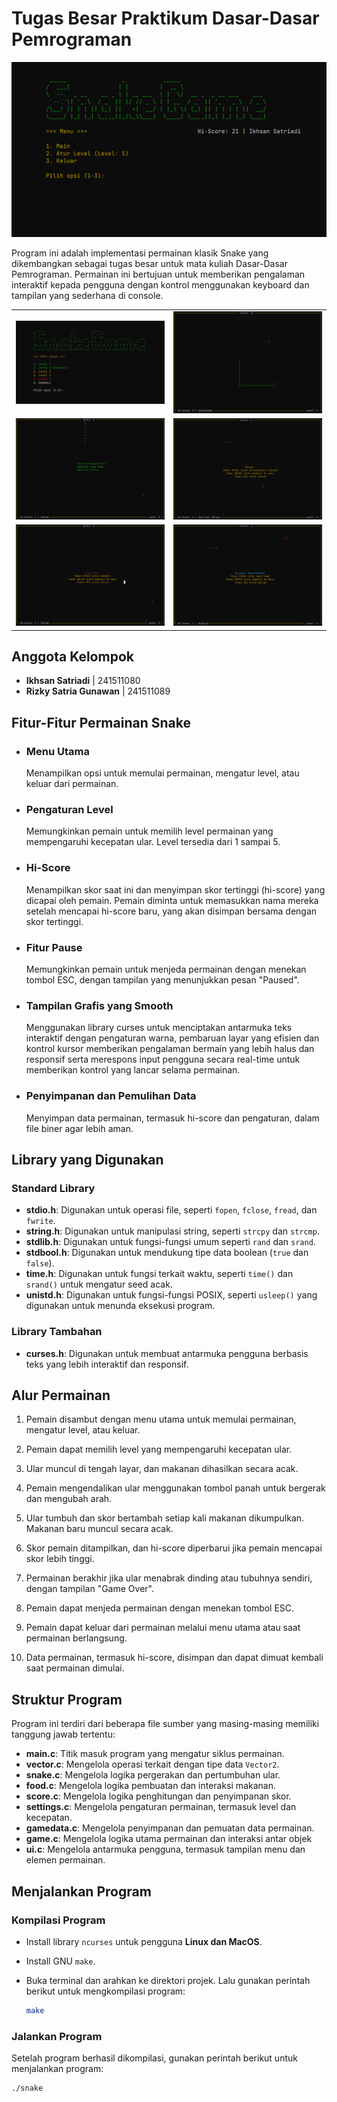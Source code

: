 # Tugas Besar Praktikum Dasar-Dasar Pemrograman

![main_menu](./images/main_menu.png)

Program ini adalah implementasi permainan klasik Snake yang dikembangkan sebagai tugas besar untuk mata kuliah Dasar-Dasar Pemrograman. Permainan ini bertujuan untuk memberikan pengalaman interaktif kepada pengguna dengan kontrol menggunakan keyboard dan tampilan yang sederhana di console.

| | |
| --- | --- |
| ![level_menu](./images/level_menu.png) | ![in_game](./images/in_game.png) |
| ![new_hi_score](./images/new_hi_score.png) | ![pause](./images/pause.png) |
| ![game_over](./images/game_over.png) | ![win](./images/win.png) |

## Anggota Kelompok

- **Ikhsan Satriadi** | 241511080
- **Rizky Satria Gunawan** | 241511089

## Fitur-Fitur Permainan Snake

- ### Menu Utama

  Menampilkan opsi untuk memulai permainan, mengatur level, atau keluar dari permainan.

- ### Pengaturan Level

  Memungkinkan pemain untuk memilih level permainan yang mempengaruhi kecepatan ular. Level tersedia dari 1 sampai 5.

- ### Hi-Score

  Menampilkan skor saat ini dan menyimpan skor tertinggi (hi-score) yang dicapai oleh pemain. Pemain diminta untuk memasukkan nama mereka setelah mencapai hi-score baru, yang akan disimpan bersama dengan skor tertinggi.

- ### Fitur Pause

  Memungkinkan pemain untuk menjeda permainan dengan menekan tombol ESC, dengan tampilan yang menunjukkan pesan "Paused".

- ### Tampilan Grafis yang Smooth

  Menggunakan library curses untuk menciptakan antarmuka teks interaktif dengan pengaturan warna, pembaruan layar yang efisien dan kontrol kursor memberikan pengalaman bermain yang lebih halus dan responsif serta merespons input pengguna secara real-time untuk memberikan kontrol yang lancar selama permainan.

- ### Penyimpanan dan Pemulihan Data

  Menyimpan data permainan, termasuk hi-score dan pengaturan, dalam file biner agar lebih aman.

## Library yang Digunakan

### Standard Library

- **stdio.h**: Digunakan untuk operasi file, seperti `fopen`, `fclose`, `fread`, dan `fwrite`.
- **string.h**: Digunakan untuk manipulasi string, seperti `strcpy` dan `strcmp`.
- **stdlib.h**: Digunakan untuk fungsi-fungsi umum seperti `rand` dan `srand`.
- **stdbool.h**: Digunakan untuk mendukung tipe data boolean (`true` dan `false`).
- **time.h**: Digunakan untuk fungsi terkait waktu, seperti `time()` dan `srand()` untuk mengatur seed acak.
- **unistd.h**: Digunakan untuk fungsi-fungsi POSIX, seperti `usleep()` yang digunakan untuk menunda eksekusi program.

### Library Tambahan

- **curses.h**: Digunakan untuk membuat antarmuka pengguna berbasis teks yang lebih interaktif dan responsif.

## Alur Permainan

1. Pemain disambut dengan menu utama untuk memulai permainan, mengatur level, atau keluar.

2. Pemain dapat memilih level yang mempengaruhi kecepatan ular.

3. Ular muncul di tengah layar, dan makanan dihasilkan secara acak.

4. Pemain mengendalikan ular menggunakan tombol panah untuk bergerak dan mengubah arah.

5. Ular tumbuh dan skor bertambah setiap kali makanan dikumpulkan. Makanan baru muncul secara acak.

6. Skor pemain ditampilkan, dan hi-score diperbarui jika pemain mencapai skor lebih tinggi.

7. Permainan berakhir jika ular menabrak dinding atau tubuhnya sendiri, dengan tampilan "Game Over".

8. Pemain dapat menjeda permainan dengan menekan tombol ESC.

9. Pemain dapat keluar dari permainan melalui menu utama atau saat permainan berlangsung.

10. Data permainan, termasuk hi-score, disimpan dan dapat dimuat kembali saat permainan dimulai.

## Struktur Program

Program ini terdiri dari beberapa file sumber yang masing-masing memiliki tanggung jawab tertentu:

- **main.c**: Titik masuk program yang mengatur siklus permainan.
- **vector.c**: Mengelola operasi terkait dengan tipe data `Vector2`.
- **snake.c**: Mengelola logika pergerakan dan pertumbuhan ular.
- **food.c**: Mengelola logika pembuatan dan interaksi makanan.
- **score.c**: Mengelola logika penghitungan dan penyimpanan skor.
- **settings.c**: Mengelola pengaturan permainan, termasuk level dan kecepatan.
- **gamedata.c**: Mengelola penyimpanan dan pemuatan data permainan.
- **game.c**: Mengelola logika utama permainan dan interaksi antar objek
- **ui.c**: Mengelola antarmuka pengguna, termasuk tampilan menu dan elemen permainan.

## Menjalankan Program

### Kompilasi Program

- Install library `ncurses` untuk pengguna **Linux dan MacOS**.

- Install GNU `make`.

- Buka terminal dan arahkan ke direktori projek. Lalu gunakan perintah berikut untuk mengkompilasi program:

  ```sh
  make
  ```

### Jalankan Program

Setelah program berhasil dikompilasi, gunakan perintah berikut untuk menjalankan program:

```sh
./snake
```
